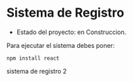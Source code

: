 <h1> Sistema de Registro </h1>

- Estado del proyecto: en Construccion.

Para ejecutar el sistema debes poner:

```npm install react```

sistema de registro 2

